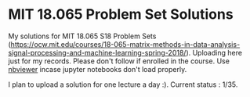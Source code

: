 # MIT 18.065 Problem Set Solutions
My solutions for MIT 18.065 S18 Problem Sets (https://ocw.mit.edu/courses/18-065-matrix-methods-in-data-analysis-signal-processing-and-machine-learning-spring-2018/). Uploading here just for my records. Please don't follow if enrolled in the course. Use [nbviewer](https://nbviewer.org/github/DeepOde/mit18.065-pset-soln/tree/main/) 
incase jupyter notebooks don't load properly. 

I plan to upload a solution for one lecture a day :).
Current status : 1/35.
